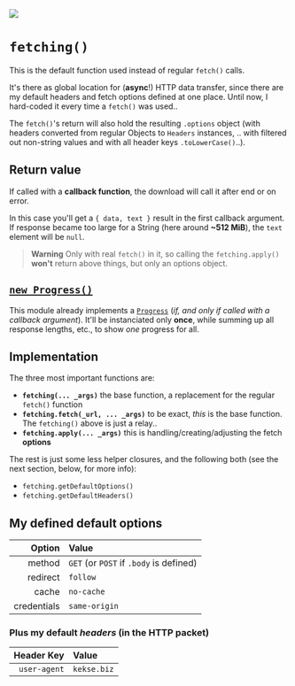<img src="https://kekse.biz/github.php?draw&text=`fetching()`&override=github:v4" />

# `fetching()`
This is the default function used instead of regular `fetch()` calls.

It's there as global location for (**async**!) HTTP data transfer, since there are my default headers
and fetch options defined at one place. Until now, I hard-coded it every time a `fetch()` was used..

The `fetch()`'s return will also hold the resulting `.options` object (with headers converted from
regular Objects to `Headers` instances, .. with filtered out non-string values and with all header
keys `.toLowerCase()`..).

## Return value
If called with a **callback function**, the download will call it after end or on error.

In this case you'll get a `{ data, text }` result in the first callback argument. If response became
too large for a String (here around **~512 MiB**), the `text` element will be `null`.

> **Warning**
> Only with real `fetch()` in it, so calling the `fetching.apply()` **won't** return above things,
> but only an options object.

## [`new Progress()`](progress.md)
This module already implements a [`Progress`](progress.md) (*if, and only if called with a callback argument*).
It'll be instanciated only **once**, while summing up all response lengths, etc., to show _one_ progress for all.

## Implementation
The three most important functions are:

* **`fetching(... _args)`** the base function, a replacement for the regular `fetch()` function
* **`fetching.fetch(_url, ... _args)`** to be exact, _this_ is the base function. The `fetching()` above is just a relay..
* **`fetching.apply(... _args)`** this is handling/creating/adjusting the fetch **options**

The rest is just some less helper closures, and the following both (see the next section, below, for more info):

* `fetching.getDefaultOptions()`
* `fetching.getDefaultHeaders()`

## My defined **default options**
| Option      | Value                                   |
| ----------: | :-------------------------------------- |
| method      | `GET` (or `POST` if `.body` is defined) |
| redirect    | `follow`                                |
| cache       | `no-cache`                              |
| credentials | `same-origin`                           |

### Plus my **default _headers_** (in the HTTP packet)
| Header **Key** | **Value**   |
| -------------: | :---------- |
| `user-agent`   | `kekse.biz` |
